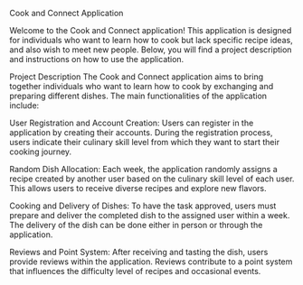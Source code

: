Cook and Connect Application

Welcome to the Cook and Connect application! This application is designed for individuals who want to learn how to cook but lack specific recipe ideas, and also wish to meet new people. Below, you will find a project description and instructions on how to use the application.

Project Description
The Cook and Connect application aims to bring together individuals who want to learn how to cook by exchanging and preparing different dishes. The main functionalities of the application include:

User Registration and Account Creation: Users can register in the application by creating their accounts. During the registration process, users indicate their culinary skill level from which they want to start their cooking journey.

Random Dish Allocation: Each week, the application randomly assigns a recipe created by another user based on the culinary skill level of each user. This allows users to receive diverse recipes and explore new flavors.

Cooking and Delivery of Dishes: To have the task approved, users must prepare and deliver the completed dish to the assigned user within a week. The delivery of the dish can be done either in person or through the application.

Reviews and Point System: After receiving and tasting the dish, users provide reviews within the application. Reviews contribute to a point system that influences the difficulty level of recipes and occasional events.
